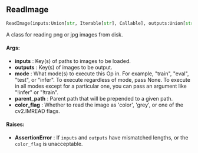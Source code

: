## ReadImage
```python
ReadImage(inputs:Union[str, Iterable[str], Callable], outputs:Union[str, Iterable[str]], mode:Union[NoneType, str, Iterable[str]]=None, parent_path:str='', color_flag:Union[str, int]=1)
```
A class for reading png or jpg images from disk.

#### Args:

* **inputs** :  Key(s) of paths to images to be loaded.
* **outputs** :  Key(s) of images to be output.
* **mode** :  What mode(s) to execute this Op in. For example, "train", "eval", "test", or "infer". To execute            regardless of mode, pass None. To execute in all modes except for a particular one, you can pass an argument            like "!infer" or "!train".
* **parent_path** :  Parent path that will be prepended to a given path.
* **color_flag** :  Whether to read the image as 'color', 'grey', or one of the cv2.IMREAD flags.

#### Raises:

* **AssertionError** :  If `inputs` and `outputs` have mismatched lengths, or the `color_flag` is unacceptable.    
